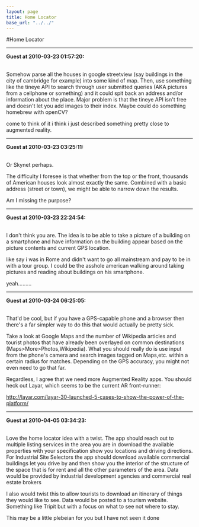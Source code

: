 ```yaml
---
layout: page
title: Home Locator
base_url: "../../"
---
```


#Home Locator

<hr>

<b>Guest at 2010-03-23 01:57:20:</b><br /><br />

Somehow parse all the houses in google streetview (say buildings in the city of cambridge for example) into some kind of map. Then, use something like the tineye API to search through user submitted queries (AKA pictures from a cellphone or something) and it could spit back an address and/or information about the place. Major problem is that the tineye API isn't free and doesn't let you add images to their index. Maybe could do something homebrew with openCV?

come to think of it i think i just described something pretty close to augmented reality.<hr>

<b>Guest at 2010-03-23 03:25:11:</b><br /><br />

Or Skynet perhaps.

The difficulty I foresee is that whether from the top or the front, thousands of American houses look almost exactly the same. Combined with a basic address (street or town), we might be able to narrow down the results.

Am I missing the purpose?<hr>

<b>Guest at 2010-03-23 22:24:54:</b><br /><br />

I don't think you are. The idea is to be able to take a picture of a building on a smartphone and have information on the building appear based on the picture contents and current GPS location.

like say i was in Rome and didn't want to go all mainstream and pay to be in with a tour group. I could be the asshole american walking around taking pictures and reading about buildings on his smartphone.

yeah.........<hr>

<b>Guest at 2010-03-24 06:25:05:</b><br /><br />

That'd be cool, but if you have a GPS-capable phone and a browser then there's a far simpler way to do this that would actually be pretty sick.

Take a look at Google Maps and the number of Wikipedia articles and tourist photos that have already been overlayed on common destinations (Maps>More>Photos,Wikipedia). What you should really do is use input from the phone's camera and search images tagged on Maps,etc. within a certain radius for matches. Depending on the GPS accuracy, you might not even need to go that far.

Regardless, I agree that we need more Augmented Reality apps. You should heck out Layar, which seems to be the current AR front-runner:

http://layar.com/layar-30-launched-5-cases-to-show-the-power-of-the-platform/<hr>

<b>Guest at 2010-04-05 03:34:23:</b><br /><br />

Love the home locator idea with a twist.  The app should reach out to multiple listing services in the area you are in download the available properties with your specification show you locations and driving directions.    For Industrial Site Selectors the app should download available commercial buildings let you drive by and then show you the interior of the structure of the space that is for rent and all the other parameters of the area. Data would be provided by industrial development agencies and commercial real estate brokers   

I also would twist this to allow tourists to download an itinerary of things they would like to see. Data would be  posted to a tourism website. Something like Tripit but with a focus on what to see not where to stay.

This may be a little plebeian for you but I have not seen it done  
